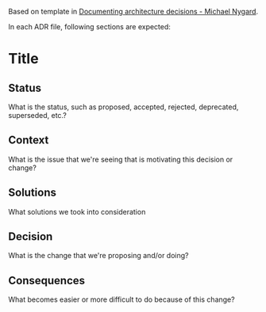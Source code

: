 Based on template in [Documenting architecture decisions - Michael Nygard](http://thinkrelevance.com/blog/2011/11/15/documenting-architecture-decisions).

In each ADR file, following sections are expected:
# Title

## Status
What is the status, such as proposed, accepted, rejected, deprecated, superseded, etc.?

## Context
What is the issue that we're seeing that is motivating this decision or change?

## Solutions
What solutions we took into consideration

## Decision
What is the change that we're proposing and/or doing?

## Consequences
What becomes easier or more difficult to do because of this change?